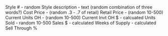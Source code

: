 Style # - random
Style description - text (random combination of three words?)
Cost Price - (random .3 - .7 of retail)
Retail Price - (random 10-500)
Current Units OH - (random 10-500)
Current Invt OH $ - calcuated
Units Sold - random 10-500 
Sales $ - calculated
Weeks of Supply - calculated
Sell Through %
